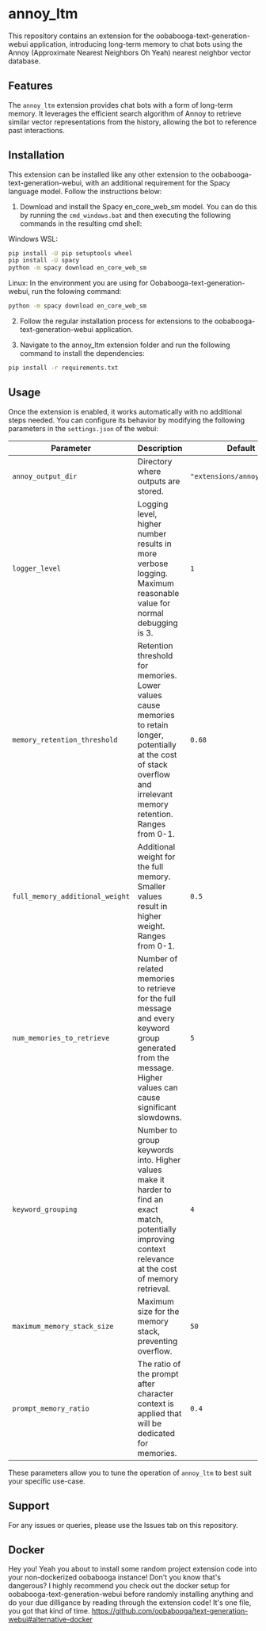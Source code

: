 # annoy_ltm

This repository contains an extension for the oobabooga-text-generation-webui application, introducing long-term memory to chat bots using the Annoy (Approximate Nearest Neighbors Oh Yeah) nearest neighbor vector database.

## Features

The `annoy_ltm` extension provides chat bots with a form of long-term memory. It leverages the efficient search algorithm of Annoy to retrieve similar vector representations from the history, allowing the bot to reference past interactions.

## Installation

This extension can be installed like any other extension to the oobabooga-text-generation-webui, with an additional requirement for the Spacy language model. Follow the instructions below:

1. Download and install the Spacy en_core_web_sm model. You can do this by running the `cmd_windows.bat` and then executing the following commands in the resulting cmd shell:

Windows WSL:

```bash
pip install -U pip setuptools wheel
pip install -U spacy
python -m spacy download en_core_web_sm
```
Linux:
In the environment you are using for Oobabooga-text-generation-webui, run the folowing command:

```bash
python -m spacy download en_core_web_sm
```
2. Follow the regular installation process for extensions to the oobabooga-text-generation-webui application.

3. Navigate to the annoy_ltm extension folder and run the following command to install the dependencies:
```bash
pip install -r requirements.txt
```


## Usage

Once the extension is enabled, it works automatically with no additional steps needed. You can configure its behavior by modifying the following parameters in the `settings.json` of the webui:

| Parameter                   | Description     | Default Value |
| --------------------------- | --------------- | ------------- |
| `annoy_output_dir`          | Directory where outputs are stored. | `"extensions/annoy_ltm/outputs/"` |
| `logger_level`              | Logging level, higher number results in more verbose logging. Maximum reasonable value for normal debugging is 3. | `1` |
| `memory_retention_threshold`| Retention threshold for memories. Lower values cause memories to retain longer, potentially at the cost of stack overflow and irrelevant memory retention. Ranges from 0-1. | `0.68` |
| `full_memory_additional_weight`| Additional weight for the full memory. Smaller values result in higher weight. Ranges from 0-1. | `0.5` |
| `num_memories_to_retrieve`  | Number of related memories to retrieve for the full message and every keyword group generated from the message. Higher values can cause significant slowdowns. | `5` |
| `keyword_grouping`          | Number to group keywords into. Higher values make it harder to find an exact match, potentially improving context relevance at the cost of memory retrieval. | `4` |
| `maximum_memory_stack_size` | Maximum size for the memory stack, preventing overflow. | `50` |
| `prompt_memory_ratio`       | The ratio of the prompt after character context is applied that will be dedicated for memories. | `0.4` |

These parameters allow you to tune the operation of `annoy_ltm` to best suit your specific use-case.

## Support

For any issues or queries, please use the Issues tab on this repository.

## Docker
Hey you! Yeah you about to install some random project extension code into your non-dockerized oobabooga instance! Don't you know that's dangerous?  I highly recommend you check out the docker setup for oobabooga-text-generation-webui before randomly installing anything and do your due dilligance by reading through the extension code! It's one file, you got that kind of time.
https://github.com/oobabooga/text-generation-webui#alternative-docker
